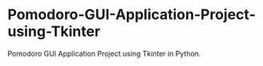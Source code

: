 # Pomodoro-GUI-Application-Project-using-Tkinter
Pomodoro GUI Application Project using Tkinter in Python.
